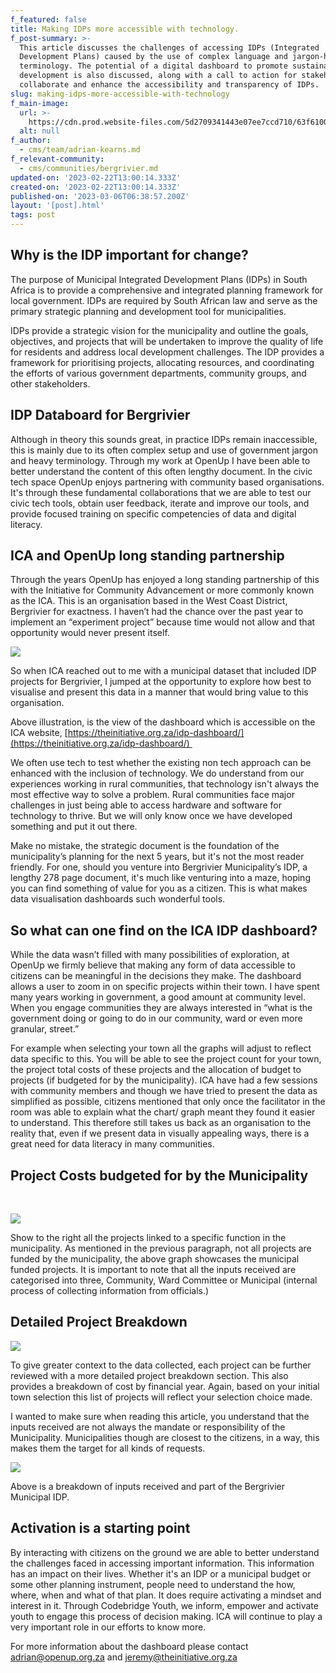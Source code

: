 ```yaml
---
f_featured: false
title: Making IDPs more accessible with technology.
f_post-summary: >-
  This article discusses the challenges of accessing IDPs (Integrated
  Development Plans) caused by the use of complex language and jargon-heavy
  terminology. The potential of a digital dashboard to promote sustainable
  development is also discussed, along with a call to action for stakeholders to
  collaborate and enhance the accessibility and transparency of IDPs.
slug: making-idps-more-accessible-with-technology
f_main-image:
  url: >-
    https://cdn.prod.website-files.com/5d2709341443e07ee7ccd710/63f6100cba3b8a77f2e2bacf_idp-data-thumbnail%20(1).jpg
  alt: null
f_author:
  - cms/team/adrian-kearns.md
f_relevant-community:
  - cms/communities/bergrivier.md
updated-on: '2023-02-22T13:00:14.333Z'
created-on: '2023-02-22T13:00:14.333Z'
published-on: '2023-03-06T06:38:57.200Z'
layout: '[post].html'
tags: post
---
```


Why is the IDP important for change? 
-------------------------------------

The purpose of Municipal Integrated Development Plans (IDPs) in South Africa is to provide a comprehensive and integrated planning framework for local government. IDPs are required by South African law and serve as the primary strategic planning and development tool for municipalities. 

IDPs provide a strategic vision for the municipality and outline the goals, objectives, and projects that will be undertaken to improve the quality of life for residents and address local development challenges. The IDP provides a framework for prioritising projects, allocating resources, and coordinating the efforts of various government departments, community groups, and other stakeholders.

IDP Databoard for Bergrivier
----------------------------

Although in theory this sounds great, in practice IDPs remain inaccessible, this is mainly due to its often complex setup and use of government jargon and heavy terminology. Through my work at OpenUp I have been able to better understand the content of this often lengthy document. In the civic tech space OpenUp enjoys partnering with community based organisations. It's through these fundamental collaborations that we are able to test our civic tech tools, obtain user feedback, iterate and improve our tools, and provide focused training on specific competencies of data and digital literacy.

ICA and OpenUp long standing partnership
----------------------------------------

Through the years OpenUp has enjoyed a long standing partnership of this with the Initiative for Community Advancement or more commonly known as the ICA. This is an organisation based in the West Coast District, Bergrivier for exactness. I haven’t had the chance over the past year to implement an “experiment project” because time would not allow and that opportunity would never present itself. 

![](/assets/images/downloaded/63f60df434a87635cfc71fb2_TA0O-CZOegBYyDv1maGJkijZ4SoDVREx3cPpv8tdd_vilR3zXNMpGx2BZvAYZZM2Qh56LbHFv9YnBXgxESpyFsKUWK_03ZsNaukBnsq6RKdn3eWYI6slRMjpMlcNyq4TikI-4xyCbgteH5y-g7m2mR8.png)

So when ICA reached out to me with a municipal dataset that included IDP projects for Bergrivier, I jumped at the opportunity to explore how best to visualise and present this data in a manner that would bring value to this organisation.

Above illustration, is the view of the dashboard which is accessible on the ICA website, [https://theinitiative.org.za/idp-dashboard/](https://theinitiative.org.za/idp-dashboard/) 

We often use tech to test whether the existing non tech approach can be enhanced with the inclusion of technology. We do understand from our experiences working in rural communities, that technology isn't always the most effective way to solve a problem. Rural communities face major challenges in just being able to access hardware and software for technology to thrive. But we will only know once we have developed something and put it out there.

Make no mistake, the strategic document is the foundation of the municipality’s planning for the next 5 years, but it's not the most reader friendly. For one, should you venture into Bergrivier Municipality’s IDP, a lengthy 278 page document, it's much like venturing into a maze, hoping you can find something of value for you as a citizen. This is what makes data visualisation dashboards such wonderful tools. 

So what can one find on the ICA IDP dashboard?
----------------------------------------------

While the data wasn’t filled with many possibilities of exploration, at OpenUp we firmly believe that making any form of data accessible to citizens can be meaningful in the decisions they make. The dashboard allows a user to zoom in on specific projects within their town. I have spent many years working in government, a good amount at community level. When you engage communities they are always interested in “what is the government doing or going to do in our community, ward or even more granular, street.”

For example when selecting your town all the graphs will adjust to reflect data specific to this. You will be able to see the project count for your town, the project total costs of these projects and the allocation of budget to projects (if budgeted for by the municipality). ICA have had a few sessions with community members and though we have tried to present the data as simplified as possible, citizens mentioned that only once the facilitator in the room was able to explain what the chart/ graph meant they found it easier to understand. This therefore still takes us back as an organisation to the reality that, even if we present data in visually appealing ways, there is a great need for data literacy in many communities. 

Project Costs budgeted for by the Municipality
----------------------------------------------

‍

![](/assets/images/downloaded/63f60e5534a876160cc7230a_Xdt5zZK-iRU0qMZ6QEg--O8FIy30tumTmTfOBRI-4Zm09OBQ5feFmFiFBf5Ru8-hOmwwmLjmEElnUDSOn4TNaOf2jdrS_p3mRq62jkDyPolpSNdGyYerDV-dZ5K2cpjzRjjaGvZZY6nxHXnpS28rKjc.png)

Show to the right all the projects linked to a specific function in the municipality. As mentioned in the previous paragraph, not all projects are funded by the municipality, the above graph showcases the municipal funded projects. It is important to note that all the inputs received are categorised into three, Community, Ward Committee or Municipal (internal process of collecting information from officials.)

Detailed Project Breakdown
--------------------------

![](/assets/images/downloaded/63f60ea74261ff34900bee1c_XL8N3Bnv6vuMu_SghrZWCja2_IEg0Cyrj-2V1JUKl-1XSAeTl_HPjgRT-orHj7WsqRxkKQGa8m5ueFM8KqVSWqtk9c_XZdbtdWV9iRxPImwXtYwDmqSDLckcHh1w1d9iS2eT3LsIFcAq_edw4UN6mBY.png)

To give greater context to the data collected, each project can be further reviewed with a more detailed project breakdown section. This also provides a breakdown of cost by financial year. Again, based on your initial town selection this list of projects will reflect your selection choice made. 

I wanted to make sure when reading this article, you understand that the inputs received are not always the mandate or responsibility of the Municipality. Municipalities though are closest to the citizens, in a way, this makes them the target for all kinds of requests. 

![](/assets/images/downloaded/63f60ebd7e73e5a4d3be95f1_U8PdeNjEVdlbFAV0WydUCMjzyDX63jgBnx96YH7KA1Kqo81tdJM9m_vU-phNrQZF2A7IGZKXgC4svqrQJnJeJatGwDUra_MAdcfNc7bCHHgN0267ThLwqLSNW4YGoFNnv4VA6sEIGFIpILzPqqmVhMU.png)

Above is a breakdown of inputs received and part of the Bergrivier Municipal IDP.

Activation is a starting point
------------------------------

By interacting with citizens on the ground we are able to better understand the challenges faced in accessing important information. This information has an impact on their lives. Whether it's an IDP or a municipal budget or some other planning instrument, people need to understand the how, where, when and what of that plan. It does require activating a mindset and interest in it. Through Codebridge Youth, we inform, empower and activate youth to engage this process of decision making. ICA will continue to play a very important role in our efforts to know more.

For more information about the dashboard please contact [adrian@openup.org.za](mailto:adrian@openup.org.za) and [jeremy@theinitiative.org.za](mailto:jeremy@theinitiative.org.za) 

‍
